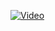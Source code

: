 [![Video](https://img.youtube.com/vi/AC4f8RaEyNs/maxresdefault.jpg)](https://www.youtube.com/watch?v=AC4f8RaEyNs)
